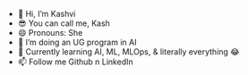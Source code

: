 - 👋 Hi, I’m Kashvi
- 😎 You can call me, Kash
- 😄 Pronouns: She
- 👀 I’m doing an UG program in AI 
- 🌱 Currently learning AI, ML, MLOps, & literally everything 😂
- 📫 Follow me Github n LinkedIn 



<!---
kashvi456/kashvi456 is a ✨ special ✨ repository because its `README.md` (this file) appears on your GitHub profile.
You can click the Preview link to take a look at your changes.
--->
